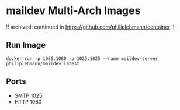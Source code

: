 # maildev Multi-Arch Images

‼️ archived: continued in https://github.com/philiplehmann/container ‼️

## Run Image

```
docker run -p 1080:1080 -p 1025:1025 --name maildev-server philiplehmann/maildev:latest
```

## Ports

- SMTP 1025
- HTTP 1080
